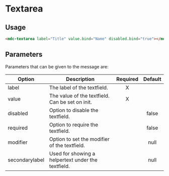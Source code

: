 # Textarea

## Usage
```html
<mdc-textarea label="Title" value.bind="Name" disabled.bind="true"></mdc-textarea>
```

## Parameters
Parameters that can be given to the message are:

| Option | Description | Required | Default |
|--|--|:--:|:--:|
| label		| The label of the textfield.	|	X	| |
| value			|	The value of the textfield. Can be set on init. |	X	|	|
| disabled | Option to disable the textfield.	| |	false |
| required | Option to require the textfield. | | false |
| modifier | Option to set the modifier of the textfield. | | null |
| secondarylabel | Used for showing a helpertext under the textfield.	| | null |